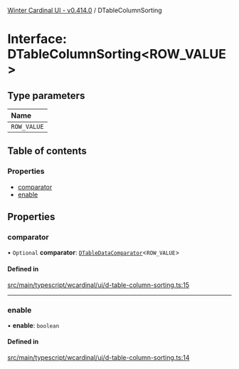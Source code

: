 [Winter Cardinal UI - v0.414.0](../index.md) / DTableColumnSorting

# Interface: DTableColumnSorting\<ROW_VALUE\>

## Type parameters

| Name |
| :------ |
| `ROW_VALUE` |

## Table of contents

### Properties

- [comparator](DTableColumnSorting.md#comparator)
- [enable](DTableColumnSorting.md#enable)

## Properties

### comparator

• `Optional` **comparator**: [`DTableDataComparator`](../index.md#dtabledatacomparator)\<`ROW_VALUE`\>

#### Defined in

[src/main/typescript/wcardinal/ui/d-table-column-sorting.ts:15](https://github.com/winter-cardinal/winter-cardinal-ui/blob/v0.414.0/src/main/typescript/wcardinal/ui/d-table-column-sorting.ts#L15)

___

### enable

• **enable**: `boolean`

#### Defined in

[src/main/typescript/wcardinal/ui/d-table-column-sorting.ts:14](https://github.com/winter-cardinal/winter-cardinal-ui/blob/v0.414.0/src/main/typescript/wcardinal/ui/d-table-column-sorting.ts#L14)

